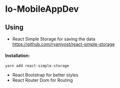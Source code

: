 # Io-MobileAppDev

## Using 
* React Simple Storage for saving the data https://github.com/ryanjyost/react-simple-storage 
#### Installation:
```
yarn add react-simple-storage
```
* React Bootstrap for better styles
* React Router Dom for Routing